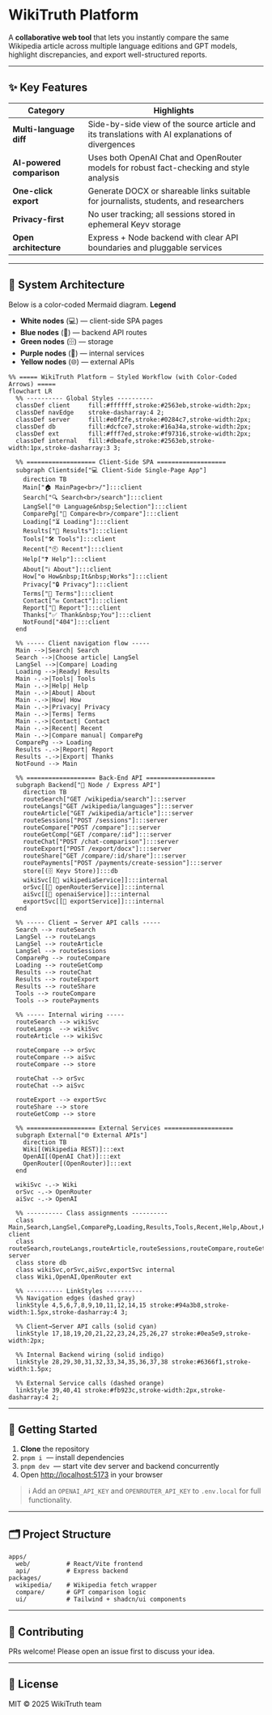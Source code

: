 # WikiTruth Platform

A **collaborative web tool** that lets you instantly compare the same Wikipedia article across multiple language editions and GPT models, highlight discrepancies, and export well-structured reports.

---

## ✨ Key Features

| Category                  | Highlights                                                                                       |
| ------------------------- | ------------------------------------------------------------------------------------------------ |
| **Multi-language diff**   | Side-by-side view of the source article and its translations with AI explanations of divergences |
| **AI-powered comparison** | Uses both OpenAI Chat and OpenRouter models for robust fact-checking and style analysis          |
| **One-click export**      | Generate DOCX or shareable links suitable for journalists, students, and researchers             |
| **Privacy-first**         | No user tracking; all sessions stored in ephemeral Keyv storage                                  |
| **Open architecture**     | Express + Node backend with clear API boundaries and pluggable services                          |

---

## 📐 System Architecture

Below is a color-coded Mermaid diagram.
**Legend**

* **White nodes** (💻) — client-side SPA pages
* **Blue nodes** (🚀) — backend API routes
* **Green nodes** (🗄️) — storage
* **Purple nodes** (🤖) — internal services
* **Yellow nodes** (🌐) — external APIs

```mermaid
%% ===== WikiTruth Platform – Styled Workflow (with Color-Coded Arrows) =====
flowchart LR
  %% ---------- Global Styles ----------
  classDef client     fill:#ffffff,stroke:#2563eb,stroke-width:2px;
  classDef navEdge    stroke-dasharray:4 2;
  classDef server     fill:#e0f2fe,stroke:#0284c7,stroke-width:2px;
  classDef db         fill:#dcfce7,stroke:#16a34a,stroke-width:2px;
  classDef ext        fill:#fff7ed,stroke:#f97316,stroke-width:2px;
  classDef internal   fill:#dbeafe,stroke:#2563eb,stroke-width:1px,stroke-dasharray:3 3;

  %% =================== Client-Side SPA ===================
  subgraph Clientside["💻 Client-Side Single-Page App"]
    direction TB
    Main["🏠 MainPage<br>/"]:::client
    Search["🔍 Search<br>/search"]:::client
    LangSel["🌐 Language&nbsp;Selection"]:::client
    ComparePg["📝 Compare<br>/compare"]:::client
    Loading["⏳ Loading"]:::client
    Results["📑 Results"]:::client
    Tools["🛠️ Tools"]:::client
    Recent["🕙 Recent"]:::client
    Help["❓ Help"]:::client
    About["ℹ️ About"]:::client
    How["⚙️ How&nbsp;It&nbsp;Works"]:::client
    Privacy["🔒 Privacy"]:::client
    Terms["📃 Terms"]:::client
    Contact["✉️ Contact"]:::client
    Report["🚩 Report"]:::client
    Thanks["✅ Thank&nbsp;You"]:::client
    NotFound["404"]:::client
  end

  %% ----- Client navigation flow -----
  Main -->|Search| Search
  Search -->|Choose article| LangSel
  LangSel -->|Compare| Loading
  Loading -->|Ready| Results
  Main -.->|Tools| Tools
  Main -.->|Help| Help
  Main -.->|About| About
  Main -.->|How| How
  Main -.->|Privacy| Privacy
  Main -.->|Terms| Terms
  Main -.->|Contact| Contact
  Main -.->|Recent| Recent
  Main -.->|Compare manual| ComparePg
  ComparePg --> Loading
  Results -.->|Report| Report
  Results -.->|Export| Thanks
  NotFound --> Main

  %% =================== Back-End API ===================
  subgraph Backend["🚀 Node / Express API"]
    direction TB
    routeSearch["GET /wikipedia/search"]:::server
    routeLangs["GET /wikipedia/languages"]:::server
    routeArticle["GET /wikipedia/article"]:::server
    routeSessions["POST /sessions"]:::server
    routeCompare["POST /compare"]:::server
    routeGetComp["GET /compare/:id"]:::server
    routeChat["POST /chat-comparison"]:::server
    routeExport["POST /export/docx"]:::server
    routeShare["GET /compare/:id/share"]:::server
    routePayments["POST /payments/create-session"]:::server
    store[(🗄️ Keyv Store)]:::db
    wikiSvc[[🤖 wikipediaService]]:::internal
    orSvc[[🤖 openRouterService]]:::internal
    aiSvc[[🤖 openaiService]]:::internal
    exportSvc[[🤖 exportService]]:::internal
  end

  %% ----- Client → Server API calls -----
  Search --> routeSearch
  LangSel --> routeLangs
  LangSel --> routeArticle
  LangSel --> routeSessions
  ComparePg --> routeCompare
  Loading --> routeGetComp
  Results --> routeChat
  Results --> routeExport
  Results --> routeShare
  Tools --> routeCompare
  Tools --> routePayments

  %% ----- Internal wiring -----
  routeSearch --> wikiSvc
  routeLangs  --> wikiSvc
  routeArticle --> wikiSvc

  routeCompare --> orSvc
  routeCompare --> aiSvc
  routeCompare --> store

  routeChat --> orSvc
  routeChat --> aiSvc

  routeExport --> exportSvc
  routeShare --> store
  routeGetComp --> store

  %% =================== External Services ===================
  subgraph External["🌐 External APIs"]
    direction TB
    Wiki[(Wikipedia REST)]:::ext
    OpenAI[(OpenAI Chat)]:::ext
    OpenRouter[(OpenRouter)]:::ext
  end

  wikiSvc -.-> Wiki
  orSvc -.-> OpenRouter
  aiSvc -.-> OpenAI

  %% ---------- Class assignments ----------
  class Main,Search,LangSel,ComparePg,Loading,Results,Tools,Recent,Help,About,How,Privacy,Terms,Contact,Report,Thanks,NotFound client
  class routeSearch,routeLangs,routeArticle,routeSessions,routeCompare,routeGetComp,routeChat,routeExport,routeShare,routePayments server
  class store db
  class wikiSvc,orSvc,aiSvc,exportSvc internal
  class Wiki,OpenAI,OpenRouter ext

  %% ---------- LinkStyles ----------
  %% Navigation edges (dashed gray)
  linkStyle 4,5,6,7,8,9,10,11,12,14,15 stroke:#94a3b8,stroke-width:1.5px,stroke-dasharray:4 3;

  %% Client→Server API calls (solid cyan)
  linkStyle 17,18,19,20,21,22,23,24,25,26,27 stroke:#0ea5e9,stroke-width:2px;

  %% Internal Backend wiring (solid indigo)
  linkStyle 28,29,30,31,32,33,34,35,36,37,38 stroke:#6366f1,stroke-width:1.5px;

  %% External Service calls (dashed orange)
  linkStyle 39,40,41 stroke:#fb923c,stroke-width:2px,stroke-dasharray:4 2;
```

---

## 🚀 Getting Started

1. **Clone** the repository
2. `pnpm i`  — install dependencies
3. `pnpm dev`  — start vite dev server and backend concurrently
4. Open [http://localhost:5173](http://localhost:5173) in your browser

> ℹ️  Add an `OPENAI_API_KEY` and `OPENROUTER_API_KEY` to `.env.local` for full functionality.

---

## 🗂️ Project Structure

```
apps/
  web/          # React/Vite frontend
  api/          # Express backend
packages/
  wikipedia/    # Wikipedia fetch wrapper
  compare/      # GPT comparison logic
  ui/           # Tailwind + shadcn/ui components
```

---

## 🤝 Contributing

PRs welcome! Please open an issue first to discuss your idea.

---

## 📄 License

MIT © 2025 WikiTruth team
